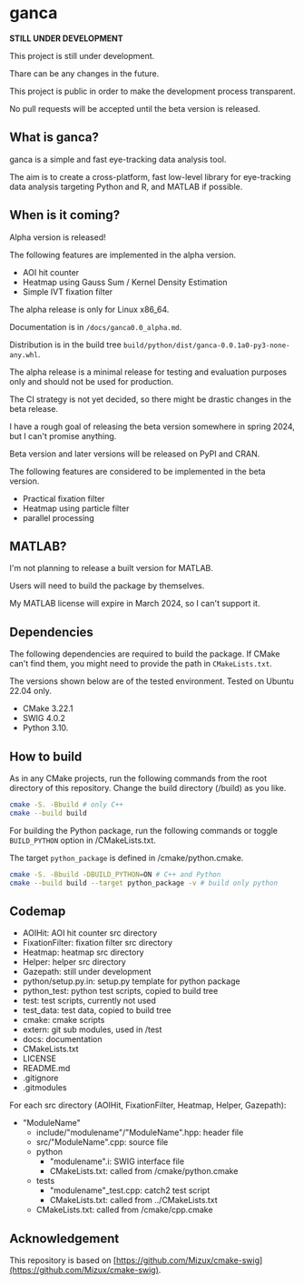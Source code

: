 # ganca

**STILL UNDER DEVELOPMENT**

This project is still under development.

Thare can be any changes in the future.

This project is public in order to make the development process transparent.

No pull requests will be accepted until the beta version is released.

## What is ganca?

ganca is a simple and fast eye-tracking data analysis tool.

The aim is to create a cross-platform, fast low-level library for eye-tracking data analysis targeting Python and R, and MATLAB if possible.

## When is it coming?

Alpha version is released!

The following features are implemented in the alpha version.

- AOI hit counter
- Heatmap using Gauss Sum / Kernel Density Estimation
- Simple IVT fixation filter

The alpha release is only for Linux x86_64.

Documentation is in `/docs/ganca0.0_alpha.md`.

Distribution is in the build tree `build/python/dist/ganca-0.0.1a0-py3-none-any.whl`.

The alpha release is a minimal release for testing and evaluation purposes only and should not be used for production.

The CI strategy is not yet decided, so there might be drastic changes in the beta release.

I have a rough goal of releasing the beta version somewhere in spring 2024, but I can't promise anything.

Beta version and later versions will be released on PyPI and CRAN.

The following features are considered to be implemented in the beta version.

- Practical fixation filter
- Heatmap using particle filter
- parallel processing

## MATLAB?

I'm not planning to release a built version for MATLAB.

Users will need to build the package by themselves.

My MATLAB license will expire in March 2024, so I can't support it.

## Dependencies

The following dependencies are required to build the package. If CMake can't find them, you might need to provide the path in `CMakeLists.txt`.

The versions shown below are of the tested environment. Tested on Ubuntu 22.04 only.

- CMake 3.22.1
- SWIG 4.0.2
- Python 3.10.

## How to build

As in any CMake projects, run the following commands from the root directory of this repository. Change the build directory (/build) as you like.

```bash
cmake -S. -Bbuild # only C++
cmake --build build
```

For building the Python package, run the following commands or toggle `BUILD_PYTHON` option in /CMakeLists.txt.

The target `python_package` is defined in /cmake/python.cmake.

```bash
cmake -S. -Bbuild -DBUILD_PYTHON=ON # C++ and Python
cmake --build build --target python_package -v # build only python
```

## Codemap

- AOIHit: AOI hit counter src directory
- FixationFilter: fixation filter src directory
- Heatmap: heatmap src directory
- Helper: helper src directory
- Gazepath: still under development
- python/setup.py.in: setup.py template for python package
- python_test: python test scripts, copied to build tree
- test: test scripts, currently not used
- test_data: test data, copied to build tree
- cmake: cmake scripts
- extern: git sub modules, used in /test
- docs: documentation
- CMakeLists.txt
- LICENSE
- README.md
- .gitignore
- .gitmodules

For each src directory (AOIHit, FixationFilter, Heatmap, Helper, Gazepath):

- "ModuleName"
  - include/"modulename"/"ModuleName".hpp: header file
  - src/"ModuleName".cpp: source file
  - python
    - "modulename".i: SWIG interface file
    - CMakeLists.txt: called from /cmake/python.cmake
  - tests
    - "modulename"_test.cpp: catch2 test script
    - CMakeLists.txt: called from ../CMakeLists.txt
  - CMakeLists.txt: called from /cmake/cpp.cmake

## Acknowledgement

This repository is based on [https://github.com/Mizux/cmake-swig](https://github.com/Mizux/cmake-swig).